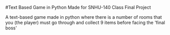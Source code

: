 #Text Based Game in Python
Made for SNHU-140 Class Final Project

A text-based game made in python where there is a number of rooms that you (the player) must go through and collect 9 items before facing the 'final boss'

